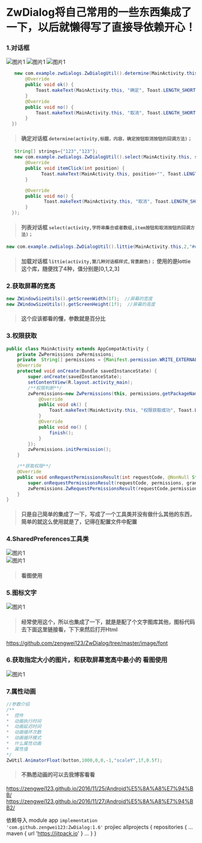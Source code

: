 # ZwDialog将自己常用的一些东西集成了一下，以后就懒得写了直接导依赖开心！

### 1.对话框
![图片1](https://github.com/zengwei123/ZwDialog/blob/master/image/1.gif)
![图片1](https://github.com/zengwei123/ZwDialog/blob/master/image/2.gif)
![图片1](https://github.com/zengwei123/ZwDialog/blob/master/image/3.gif)</br>
```java
   new com.example.zwdialogs.ZwDialogUtil().determine(MainActivity.this, "提醒", "真香警告！", new DetermineListener() {
       @Override
       public void ok() {
           Toast.makeText(MainActivity.this, "确定", Toast.LENGTH_SHORT).show();
       }
       @Override
       public void no() {
           Toast.makeText(MainActivity.this, "取消", Toast.LENGTH_SHORT).show();
       }
  })
```
> #### 确定对话框 `determine(activity,标题，内容，确定按钮取消按钮的回调方法)；`
```java
   String[] strings={"123","123"};
   new com.example.zwdialogs.ZwDialogUtil().select(MainActivity.this, strings, new SelectListener() {
       @Override
       public void itemClick(int position) {
             Toast.makeText(MainActivity.this, position+"", Toast.LENGTH_SHORT).show();
       }

       @Override
       public void no() {
              Toast.makeText(MainActivity.this, "取消", Toast.LENGTH_SHORT).show();
       }
  });
```
> #### 列表对话框 `select(activity,字符串集合或者数组,item按钮和取消按钮的回调方法)；`

```java
new com.example.zwdialogs.ZwDialogUtil().littie(MainActivity.this,2,"#eecccccc");
```
> #### 加载对话框 `littie(activity,第几种对话框样式,背景颜色)；`  使用的是lottie这个库，随便找了4种，值分别是[0,1,2,3]

### 2.获取屏幕的宽高
```java
new ZWindowSizeUtils().getScreenWidth(1f);  //屏幕的宽度
new ZWindowSizeUtils().getScreenHeight(1f);  //屏幕的高度
```
> #### 这个应该都看的懂，参数就是百分比

### 3.权限获取  
```java
public class MainActivity extends AppCompatActivity {
    private ZwPermissions zwPermissions;
    private  String[] permissions = {Manifest.permission.WRITE_EXTERNAL_STORAGE,Manifest.permission.READ_PHONE_STATE};
    @Override
    protected void onCreate(Bundle savedInstanceState) {
        super.onCreate(savedInstanceState);
        setContentView(R.layout.activity_main);
        /**权限判断**/
        zwPermissions=new ZwPermissions(this, permissions,getPackageName(), new DetermineListener() {
            @Override
            public void ok() {
                Toast.makeText(MainActivity.this, "权限获取成功", Toast.LENGTH_SHORT).show();
            }
            @Override
            public void no() {
                finish();
            }
        });
        zwPermissions.initPermission();
    }

    /**获取权限**/
    @Override
    public void onRequestPermissionsResult(int requestCode, @NonNull String[] permissions, @NonNull int[] grantResults) {
        super.onRequestPermissionsResult(requestCode, permissions, grantResults);
        zwPermissions.ZwRequestPermissionsResult(requestCode,permissions,grantResults);
    }
}
```
> #### 只是自己简单的集成了一下，写成了一个工具类并没有做什么其他的东西，简单的就这么使用就是了，记得在配置文件中配置

### 4.SharedPreferences工具类  
![图片1](https://github.com/zengwei123/ZwDialog/blob/master/image/1.png)</br>
![图片1](https://github.com/zengwei123/ZwDialog/blob/master/image/2.png)</br>

> #### 看图使用

### 5.图标文字
![图片1](https://github.com/zengwei123/ZwDialog/blob/master/image/3.png)</br>

> #### 经常使用这个，所以也集成了一下，就是是配了个文字图库其他，图标代码去下面这里链接看，下下来然后打开Html
https://github.com/zengwei123/ZwDialog/tree/master/image/font

### 6.获取指定大小的图片，和获取屏幕宽高中最小的 看图使用
![图片1](https://github.com/zengwei123/ZwDialog/blob/master/image/4.png)</br>

### 7.属性动画
```java
//参数介绍
/**
*  控件
*  动画执行时间
*  动画延迟时间
*  动画循环次数
*  动画循环模式
*  什么属性动画
*  属性值
*/
ZwUtil.AnimatorFloat(button,1000,0,0,-1,"scaleY",1f,0.5f);
```
> #### 不熟悉动画的可以去我博客看看
https://zengwei123.github.io/2016/11/25/Android%E5%8A%A8%E7%94%BB/
https://zengwei123.github.io/2016/11/27/Android%E5%8A%A8%E7%94%BB2/

依赖导入
module app
`implementation 'com.github.zengwei123:ZwDialog:1.6'`
projiec
allprojects {
    repositories {
       ...
        maven { url 'https://jitpack.io' }
        ...
    }
}


































